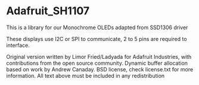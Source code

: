 # Adafruit_SH1107

This is a library for our Monochrome OLEDs adapted from SSD1306 driver

These displays use I2C or SPI to communicate, 2 to 5 pins are required to interface.

Original version written by Limor Fried/Ladyada for Adafruit Industries, with contributions from the open source community. 
Dynamic buffer allocation based on work by Andrew Canaday.
BSD license, check license.txt for more information. 
All text above must be included in any redistribution